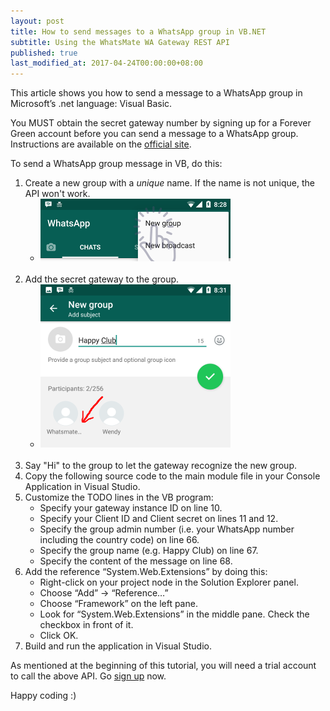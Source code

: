```yaml
---
layout: post
title: How to send messages to a WhatsApp group in VB.NET
subtitle: Using the WhatsMate WA Gateway REST API
published: true
last_modified_at: 2017-04-24T00:00:00+08:00
---
```


This article shows you how to send a message to a WhatsApp group in Microsoft’s .net language: Visual Basic.

You MUST obtain the secret gateway number by signing up for a Forever Green account before you can send a message to a WhatsApp group. Instructions are available on the [official site](https://www.whatsmate.net/whatsapp-group-message-api.html). 


To send a WhatsApp group message in VB, do this:

1. Create a new group with a *unique* name. If the name is not unique, the API won't work.
   * <img src="/img/newgroup.png" alt="Create a new WhatsApp group"> <br><br>
2. Add the secret gateway to the group.
   * <img src="/img/add-gateway-to-group.png" alt="Name the WhatsApp group"> <br><br>
3. Say "Hi" to the group to let the gateway recognize the new group.
4. Copy the following source code to the main module file in your Console Application in Visual Studio.  <script src="https://gist.github.com/whatsmate/771af0c7ea8e4a40edac44f49a70e28c.js"></script>
5. Customize the TODO lines in the VB program:
   * Specify your gateway instance ID on line 10.
   * Specify your Client ID and Client secret on lines 11 and 12.
   * Specify the group admin number (i.e. your WhatsApp number including the country code) on line 66.
   * Specify the group name (e.g. Happy Club) on line 67.
   * Specify the content of the message on line 68.
6. Add the reference “System.Web.Extensions” by doing this:
   * Right-click on your project node in the Solution Explorer panel.
   * Choose “Add” -> “Reference…”
   * Choose “Framework” on the left pane.
   * Look for “System.Web.Extensions” in the middle pane. Check the checkbox in front of it.
   * Click OK.
7. Build and run the application in Visual Studio.


As mentioned at the beginning of this tutorial, you will need a trial account to call the above API. Go [sign up](https://www.whatsmate.net/whatsapp-group-message-api.html) now.


Happy coding :) 


<br>
<script async src="//pagead2.googlesyndication.com/pagead/js/adsbygoogle.js"></script>
<ins class="adsbygoogle"
     style="display:inline-block;width:728px;height:90px"
     data-ad-client="ca-pub-7383487179928477"
     data-ad-slot="6959057004"></ins>
<script>
(adsbygoogle = window.adsbygoogle || []).push({});
</script>
<br>

